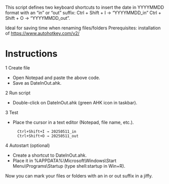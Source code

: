 This script defines two keyboard shortcuts to insert the date in YYYYMMDD format with an “in” or “out” suffix:
    Ctrl + Shift + I → “YYYYMMDD_in”
    Ctrl + Shift + O → “YYYYMMDD_out”.


Ideal for saving time when renaming files/folders
Prerequisites: installation of https://www.autohotkey.com/v2/

Instructions
============

1 Create file
  - Open Notepad and paste the above code.
  - Save as DateInOut.ahk.

2 Run script
  - Double-click on DateInOut.ahk (green AHK icon in taskbar).

3 Test
- Place the cursor in a text editor (Notepad, file name, etc.).

        Ctrl+Shift+I → 20250511_in
        Ctrl+Shift+O → 20250511_out

4 Autostart (optional)

- Create a shortcut to DateInOut.ahk.
- Place it in %APPDATA%\Microsoft\Windows\Start Menu\Programs\Startup (type shell:startup in Win+R).


Now you can mark your files or folders with an in or out suffix in a jiffy.
